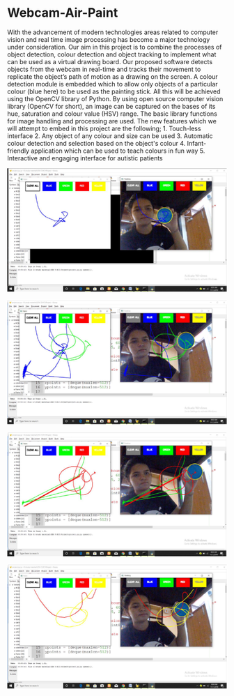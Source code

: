 # Webcam-Air-Paint
With the advancement of modern technologies areas related to computer vision and real time image processing has become a major technology under consideration. Our aim in this project is to combine the processes of object detection, colour detection and object tracking to implement what can be used as a virtual drawing board. Our proposed software detects objects from the webcam in real-time and tracks their movement to replicate the object’s path of motion as a drawing on the screen. A colour detection module is embedded which to allow only objects of a particular colour (blue here) to be used as the painting stick. All this will be achieved using the OpenCV library of Python. By using open source computer vision library (OpenCV for short), an image can be captured on the bases of its hue, saturation and colour value (HSV) range. The basic library functions for image handling and processing are used. The new features which we will attempt to embed in this project are the following; 1. Touch-less interface 2. Any object of any colour and size can be used 3. Automatic colour detection and selection based on the object's colour 4. Infant-friendly application which can be used to teach colours in fun way 5. Interactive and engaging interface for autistic patients
<p align="center">
  <img src="https://github.com/SuruchiParashar/Webcam-Air-Paint/blob/master/1.PNG" />
</p>
<p align="center">
  <img src="https://github.com/SuruchiParashar/Webcam-Air-Paint/blob/master/2.PNG" />
</p>
<p align="center">
  <img src="https://github.com/SuruchiParashar/Webcam-Air-Paint/blob/master/3.PNG" />
</p>
<p align="center">
  <img src="https://github.com/SuruchiParashar/Webcam-Air-Paint/blob/master/4.PNG" />
</p>
